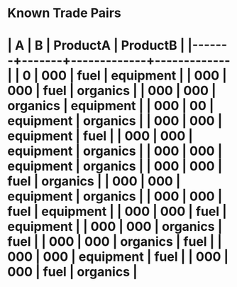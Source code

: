 Known Trade Pairs
=============================================
| A     | B     | ProductA    | ProductB    |
|-------+-------+-------------+-------------|
| 0     | 000   | fuel        | equipment   |
| 000   | 000   | fuel        | organics    |
| 000   | 000   | organics    | equipment   |
| 000   | 00    | equipment   | organics    |
| 000   | 000   | equipment   | fuel        |
| 000   | 000   | equipment   | organics    |
| 000   | 000   | equipment   | organics    |
| 000   | 000   | fuel        | organics    |
| 000   | 000   | equipment   | organics    |
| 000   | 000   | fuel        | equipment   |
| 000   | 000   | fuel        | equipment   |
| 000   | 000   | organics    | fuel        |
| 000   | 000   | organics    | fuel        |
| 000   | 000   | equipment   | fuel        |
| 000   | 000   | fuel        | organics    |
=============================================
